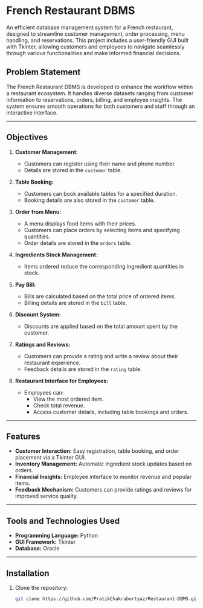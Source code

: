 # French Restaurant DBMS

An efficient database management system for a French restaurant, designed to streamline customer management, order processing, menu handling, and reservations. This project includes a user-friendly GUI built with Tkinter, allowing customers and employees to navigate seamlessly through various functionalities and make informed financial decisions.

## Problem Statement
The French Restaurant DBMS is developed to enhance the workflow within a restaurant ecosystem. It handles diverse datasets ranging from customer information to reservations, orders, billing, and employee insights. The system ensures smooth operations for both customers and staff through an interactive interface.

---

## Objectives
1. **Customer Management:**  
   - Customers can register using their name and phone number.  
   - Details are stored in the `customer` table.  

2. **Table Booking:**  
   - Customers can book available tables for a specified duration.  
   - Booking details are also stored in the `customer` table.  

3. **Order from Menu:**  
   - A menu displays food items with their prices.  
   - Customers can place orders by selecting items and specifying quantities.  
   - Order details are stored in the `orders` table.  

4. **Ingredients Stock Management:**  
   - Items ordered reduce the corresponding ingredient quantities in stock.  

5. **Pay Bill:**  
   - Bills are calculated based on the total price of ordered items.  
   - Billing details are stored in the `bill` table.  

6. **Discount System:**  
   - Discounts are applied based on the total amount spent by the customer.  

7. **Ratings and Reviews:**  
   - Customers can provide a rating and write a review about their restaurant experience.  
   - Feedback details are stored in the `rating` table.  

8. **Restaurant Interface for Employees:**  
   - Employees can:  
     - View the most ordered item.  
     - Check total revenue.  
     - Access customer details, including table bookings and orders.  

---

## Features
- **Customer Interaction:** Easy registration, table booking, and order placement via a Tkinter GUI.  
- **Inventory Management:** Automatic ingredient stock updates based on orders.  
- **Financial Insights:** Employee interface to monitor revenue and popular items.  
- **Feedback Mechanism:** Customers can provide ratings and reviews for improved service quality.  

---

## Tools and Technologies Used
- **Programming Language:** Python  
- **GUI Framework:** Tkinter  
- **Database:** Oracle

---

## Installation
1. Clone the repository:
   ```bash
   git clone https://github.com/PratikChakrabortyaz/Restaurant-DBMS.git
